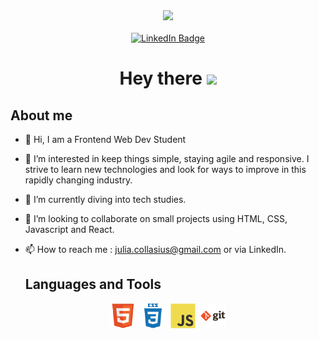 <div id="header" align="center">
  <img src="https://media.giphy.com/media/hpXdHPfFI5wTABdDx9/giphy.gif" width="400"/>
</div>
<br>
<div id="badges" align="center">
  <a href="https://www.linkedin.com/in/julia-malta-11087b178/" target="_blank">
  <img src="https://img.shields.io/badge/LinkedIn-blue?style=for-the-badge&logo=linkedin&logoColor=white" alt="LinkedIn Badge"/>
  </a>
</div>
<h1 align="center">
  Hey there
  <img src="https://media.giphy.com/media/hvRJCLFzcasrR4ia7z/giphy.gif" width="30px"/>
</h1>

<h2> About me </h2>

- 👋 Hi, I am a Frontend Web Dev Student
- 👀 I’m interested in keep things simple, staying agile and responsive. I strive to learn new technologies and look for ways to improve in this rapidly changing industry.
- 🌱 I’m currently diving into tech studies.
- 💞️ I’m looking to collaborate on small projects using HTML, CSS, Javascript and React.
- 📫 How to reach me : julia.collasius@gmail.com or via LinkedIn.

  <h2> Languages and Tools </h2
<div id="tecIcons" align="center" >
  <img src="https://github.com/devicons/devicon/blob/master/icons/html5/html5-original.svg" title="HTML5" alt="HTML" width="40" height="40"/>&nbsp;
  <img src="https://github.com/devicons/devicon/blob/master/icons/css3/css3-plain-wordmark.svg"  title="CSS3" alt="CSS" width="40" height="40"/>&nbsp;
  <img src="https://github.com/devicons/devicon/blob/master/icons/javascript/javascript-original.svg" title="JavaScript" alt="JavaScript" width="40" height="40"/>&nbsp;
  <img src="https://github.com/devicons/devicon/blob/master/icons/git/git-original-wordmark.svg" title="Git" **alt="Git" width="40" height="40"/>
</div>


